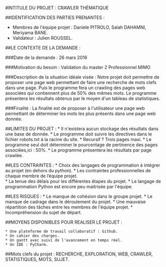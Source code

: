 #INTITULE DU PROJET : CRAWLER THÉMATIQUE

##IDENTIFICATION DES PARTIES PRENANTES : 
* Membres de l'équipe projet : Daniele PITROLO, Salah DAHAMNI, Meriyama BANE.
* Validateur : Julien ROUSSEL.

##LE CONTEXTE DE LA DEMANDE : 

###Date de la demande : 26 mars 2016

###Motivation du besoin : Validation du master 2 Professionnel MIMO 

###Description de la situation idéale visée : Notre projet doit permettre de proposer une page web permettant de faire une recherche de mots clefs dans une page. Puis le programme fera un crawling des pages web associées qui contiennent plus de 50% des mêmes mots. Le programme présentera les résultats obtenus par le moyen d'un tableau de statistiques.

###Finalité : La finalité est de proposer à l'utilisateur une page web permettant de déterminer les mots les plus présents dans une page web donnée.


##LIMITES DU PROJET : 
    * Il n'existera aucun stockage des résultats dans une base de donnée.
    * Le programme doit suivre les directives dans le fichier robots.txt à la racine du site. 
    * Recursif ? Trois pages maxi.
    * Le programme seul doit déterminer le pourcentage de pertinence des pages associées,ici : 50%.
    * Le programme présentera les résultats par page crawlée.

##LES CONTRAINTES : 
    * Choix des langages de programmation à intégrer au projet (en dehors du python).
    * Les contraintes professionnelles de chaque membre de l’équipe projet.    
    * La tenue des délais pour les différentes étapes du projet.
    * Le langage de programmation Python est encore peu maitrisée par l'équipe.


##LES RISQUES :
    * Le manque de cohésion dans le groupe projet.
    * Le manque de cadrage dans le déroulement du projet.
    * Une mauvaise répartition des tâches entre les membres de l'équipe projet.
    * Incompréhension du sujet de départ.   

##MOYENS DISPONIBLES POUR REALISER LE PROJET :

    * Une plateforme de travail collaboratif : Github.
    * Un cahier des charges.
    * Un gantt avec suivi de l'avancement en temps réel.
    * Un IDE : PyCharm.    

##Mots clefs du projet : RECHERCHE, EXPLORATION, WEB, CRAWLER, STATISTIQUES, MOTS, SUJET.

